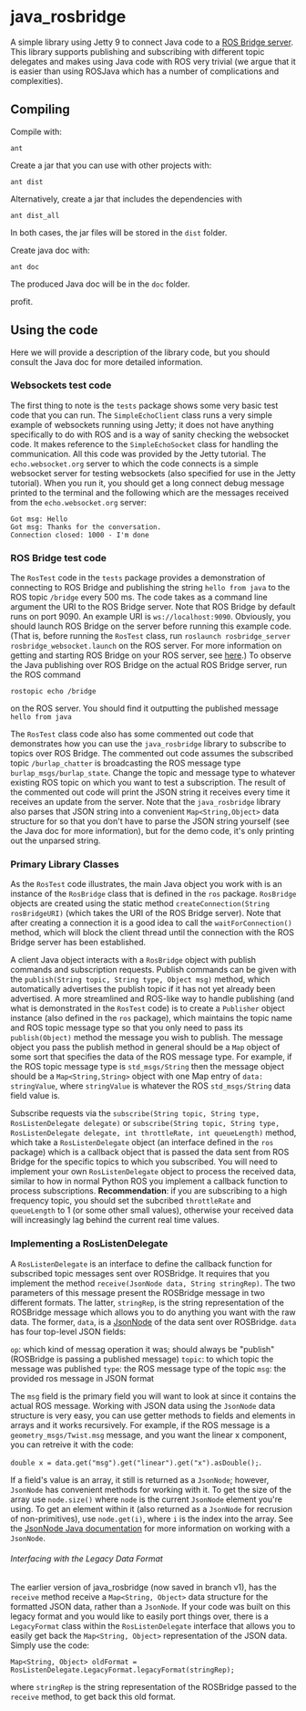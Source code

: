 java_rosbridge
==============

A simple library using Jetty 9 to connect Java code to a [ROS Bridge server](http://wiki.ros.org/rosbridge_suite/). This library supports publishing and subscribing with different topic delegates and makes using Java code with ROS very trivial (we argue that it is easier than using ROSJava which has a number of complications and complexities).

## Compiling


Compile with:

```
ant
```
Create a jar that you can use with other projects with:

```
ant dist
```

Alternatively, create a jar that includes the dependencies with 

```
ant dist_all
```

In both cases, the jar files will be stored in the `dist` folder.

Create java doc with:

```
ant doc
```

The produced Java doc will be in the `doc` folder.

profit.


## Using the code

Here we will provide a description of the library code, but you should consult the Java doc for more detailed information.

### Websockets test code

The first thing to note is the `tests` package shows some very basic test code that you can run. The `SimpleEchoClient` class runs a very simple example of websockets running using Jetty; it does not have anything specifically to do with ROS and is a way of sanity checking the websocket code. It makes reference to the `SimpleEchoSocket` class for handling the communication. All this code was provided by the Jetty tutorial. The `echo.websocket.org` server to which the code connects is a simple websocket server for testing websockets (also specified for use in the Jetty tutorial). When you run it, you should get a long connect debug message printed to the terminal and the following which are the messages received from the `echo.websocket.org` server:

```
Got msg: Hello
Got msg: Thanks for the conversation.
Connection closed: 1000 - I'm done
```


### ROS Bridge test code

The `RosTest` code in the `tests` package provides a demonstration of connecting to ROS Bridge and publishing the string `hello from java` to the ROS topic `/bridge` every 500 ms. The code takes as a command line argument the URI to the ROS Bridge server. Note that ROS Bridge by default runs on port 9090. An example URI is `ws://localhost:9090`. Obviously, you should launch ROS Bridge on the server before running this example code. (That is, before running the `RosTest` class, run `roslaunch rosbridge_server rosbridge_websocket.launch` on the ROS server. For more information on getting and starting ROS Bridge on your ROS server, see [here](http://wiki.ros.org/rosbridge_suite/Tutorials/RunningRosbridge).) To observe the Java publishing over ROS Bridge on the actual ROS Bridge server, run the ROS command

```
rostopic echo /bridge
```
on the ROS server. You should find it outputting the published message `hello from java`

The `RosTest` class code also has some commented out code that demonstrates how you can use the `java_rosbridge` library to subscribe to topics over ROS Bridge. The commented out code assumes the subscribed topic `/burlap_chatter` is broadcasting the ROS message type `burlap_msgs/burlap_state`. Change the topic and message type to whatever existing ROS topic on which you want to test a subscription. The result of the commented out code will print the JSON string it receives every time it receives an update from the server. Note that the `java_rosbridge` library also parses that JSON string into a convenient `Map<String,Object>` data structure for so that you don't have to parse the JSON string yourself (see the Java doc for more information), but for the demo code, it's only printing out the unparsed string.


### Primary Library Classes

As the `RosTest` code illustrates, the main Java object you work with is an instance of the `RosBridge` class that is defined in the `ros` package. `RosBridge` objects are created using the static method `createConnection(String rosBridgeURI)` (which takes the URI of the ROS Bridge server). Note that after creating a connection it is a good idea to call the `waitForConnection()` method, which will block the client thread until the connection with the ROS Bridge server has been established. 

A client Java object interacts with a `RosBridge` object with publish commands and subscription requests. Publish commands can be given with the `publish(String topic, String type, Object msg)` method, which automatically advertises the publish topic if it has not yet already been advertised. A more streamlined and ROS-like way to handle publishing (and what is demonstrated in the `RosTest` code) is to create a `Publisher` object instance (also defined in the `ros` package), which maintains the topic name and ROS topic message type so that you only need to pass its `publish(Object)` method the message you wish to publish. The message object you pass the publish method in general should be a `Map` object of some sort that specifies the data of the ROS message type. For example, if the ROS topic message type is `std_msgs/String` then the message object should be a `Map<String,String>` object with one Map entry of `data: stringValue`, where `stringValue` is whatever the ROS `std_msgs/String` data field value is.

Subscribe requests via the `subscribe(String topic, String type, RosListenDelegate delegate)` or `subscribe(String topic, String type, RosListenDelegate delegate, int throttleRate, int queueLength)` method, which take a `RosListenDelegate` object (an interface defined in the `ros` package) which is a callback object that is passed the data sent from ROS Bridge for the specific topics to which you subscribed. You will need to implement your own `RosListenDelegate` object to process the received data, similar to how in normal Python ROS you implement a callback function to process subscriptions.
**Recommendation**: if you are subscribing to a high frequency topic, you should set the subcribed `throttleRate` and `queueLength` to 1 (or some other small values), otherwise your received data will increasingly lag behind the current real time values.

### Implementing a RosListenDelegate

A `RosListenDelegate` is an interface to define the callback function for subscribed topic messages sent over ROSBridge. It requires that you implement the method `receive(JsonNode data, String stringRep)`. The two parameters of this message present the ROSBridge message in two different formats. The latter, `stringRep`, is the string representation of the ROSBridge message which allows you to do anything you want with the raw data. The former, `data`, is a [JsonNode](http://fasterxml.github.io/jackson-databind/javadoc/2.2.0/com/fasterxml/jackson/databind/JsonNode.html) of the data sent over ROSBridge. `data` has four top-level JSON fields:

`op`: which kind of messag operation it was; should always be "publish" (ROSBridge is passing a published message)
`topic`: to which topic the message was published
`type`: the ROS message type of the topic
`msg`: the provided ros message in JSON format

The `msg` field is the primary field you will want to look at since it contains the actual ROS message. Working with JSON data using the `JsonNode` data structure is very easy, you can use getter methods to fields and elements in arrays and it works recursively. For example, if the ROS message is a `geometry_msgs/Twist.msg` message, and you want the linear x component, you can retreive it with the code:

`double x = data.get("msg").get("linear").get("x").asDouble();`.

If a field's value is an array, it still is returned as a `JsonNode`; however, `JsonNode` has convenient methods for working with it. To get the size of the array use `node.size()` where `node` is the current `JsonNode` element you're using. To get an element within it (also returned as a `JsonNode` for recrusion of non-primitives), use `node.get(i)`, where `i` is the index into the array. See the [JsonNode Java documentation](http://fasterxml.github.io/jackson-databind/javadoc/2.2.0/com/fasterxml/jackson/databind/JsonNode.html) for more information on working with a `JsonNode`.

###### Interfacing with the Legacy Data Format

The earlier version of java_rosbridge (now saved in branch v1), has the `receive` method receive a `Map<String, Object>` data structure for the formatted JSON data, rather than a `JsonNode`. If your code was built on this legacy format and you would like to easily port things over, there is a `LegacyFormat` class within the `RosListenDelegate` interface that allows you to easily get back the `Map<String, Object>` representation of the JSON data. Simply use the code:

`Map<String, Object> oldFormat = RosListenDelegate.LegacyFormat.legacyFormat(stringRep);`

where `stringRep` is the string representation of the ROSBridge passed to the `receive` method, to get back this old format.
